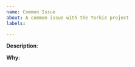 ```yaml
---
name: Common Issue
about: A common issue with the Yorkie project
labels:

---
```

<!-- Please only use this template for submitting common issues -->

**Description**:

**Why**:

